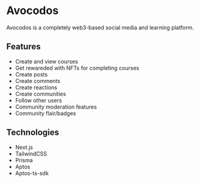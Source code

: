# Avocodos
Avocodos is a completely web3-based social media and learning platform.

## Features
- Create and view courses
- Get rewareded with NFTs for completing courses
- Create posts
- Create comments
- Create reactions
- Create communities
- Follow other users
- Community moderation features
- Community flair/badges

## Technologies
- Next.js
- TailwindCSS
- Prisma
- Aptos
- Aptos-ts-sdk
